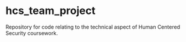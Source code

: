 # hcs_team_project
Repository for code relating to the technical aspect of Human Centered Security coursework.
